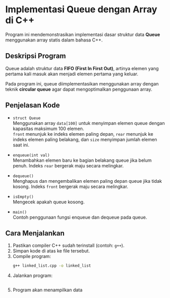 # Implementasi Queue dengan Array di C++

Program ini mendemonstrasikan implementasi dasar struktur data **Queue** menggunakan array statis dalam bahasa C++.

## Deskripsi Program

Queue adalah struktur data **FIFO (First In First Out)**, artinya elemen yang pertama kali masuk akan menjadi elemen pertama yang keluar.

Pada program ini, queue diimplementasikan menggunakan array dengan teknik **circular queue** agar dapat mengoptimalkan penggunaan array.

## Penjelasan Kode

- `struct Queue`  
  Menggunakan array `data[100]` untuk menyimpan elemen queue dengan kapasitas maksimum 100 elemen.  
  `front` menunjuk ke indeks elemen paling depan, `rear` menunjuk ke indeks elemen paling belakang, dan `size` menyimpan jumlah elemen saat ini.

- `enqueue(int val)`  
  Menambahkan elemen baru ke bagian belakang queue jika belum penuh. Indeks `rear` bergerak maju secara melingkar.

- `dequeue()`  
  Menghapus dan mengembalikan elemen paling depan queue jika tidak kosong. Indeks `front` bergerak maju secara melingkar.

- `isEmpty()`  
  Mengecek apakah queue kosong.

- `main()`  
  Contoh penggunaan fungsi enqueue dan dequeue pada queue.


## Cara Menjalankan

1. Pastikan compiler C++ sudah terinstall (contoh: `g++`).
2. Simpan kode di atas ke file tersebut.
3. Compile program:
   ```bash
   g++ linked_list.cpp -o linked_list
4. Jalankan program:
   ```bash ./program
5. Program akan menampilkan data 

